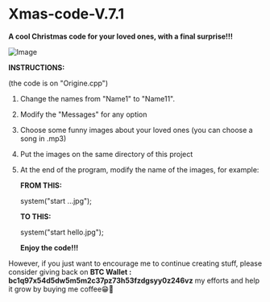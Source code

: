 # Xmas-code-V.7.1
**A cool Christmas code for your loved ones, with a final surprise!!!**


![Image](https://github.com/DennisMihaltan/Xmas-code-V.7.1/assets/91375692/72164d18-89c4-4eda-ad82-66004ae43f18)


**INSTRUCTIONS:**

(the code is on "Origine.cpp")

1. Change the names from "Name1" to "Name11".
2. Modify the "Messages" for any option
3. Choose some funny images about your loved ones (you can choose a song in .mp3)
4. Put the images on the same directory of this project
5. At the end of the program, modify the name of the images, for example:

   **FROM THIS:**

   system("start     ...jpg");
   

   **TO THIS:**

   system("start     hello.jpg");


   **Enjoy the code!!!**

However, if you just want to encourage me to continue creating stuff, please consider giving back on **BTC Wallet : bc1q97x54d5dw5m5m2c37pz73h53fzdgsyy0z246vz** my efforts and help it grow by buying me coffee😁🤝
